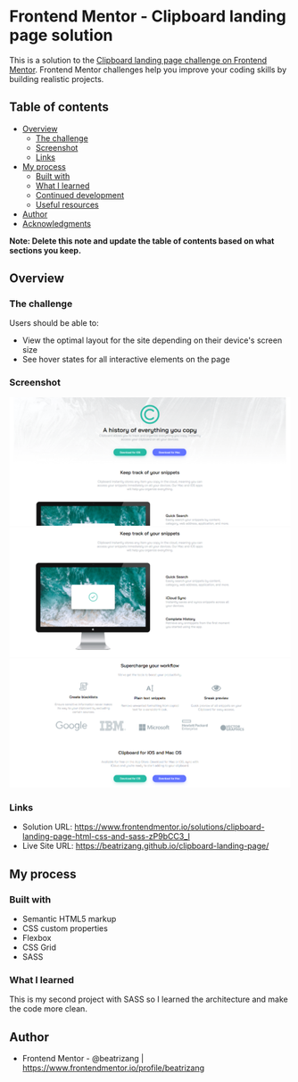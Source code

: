 # Frontend Mentor - Clipboard landing page solution

This is a solution to the [Clipboard landing page challenge on Frontend Mentor](https://www.frontendmentor.io/challenges/clipboard-landing-page-5cc9bccd6c4c91111378ecb9). Frontend Mentor challenges help you improve your coding skills by building realistic projects. 

## Table of contents

- [Overview](#overview)
  - [The challenge](#the-challenge)
  - [Screenshot](#screenshot)
  - [Links](#links)
- [My process](#my-process)
  - [Built with](#built-with)
  - [What I learned](#what-i-learned)
  - [Continued development](#continued-development)
  - [Useful resources](#useful-resources)
- [Author](#author)
- [Acknowledgments](#acknowledgments)

**Note: Delete this note and update the table of contents based on what sections you keep.**

## Overview

### The challenge

Users should be able to:

- View the optimal layout for the site depending on their device's screen size
- See hover states for all interactive elements on the page

### Screenshot

![](./images/screenshots/scr1.png)
![](./images/screenshots/scr2.png)
![](./images/screenshots/scr3.png)


### Links

- Solution URL: https://www.frontendmentor.io/solutions/clipboard-landing-page-html-css-and-sass-zP9bCC3_I
- Live Site URL: https://beatrizang.github.io/clipboard-landing-page/

## My process

### Built with

- Semantic HTML5 markup
- CSS custom properties
- Flexbox
- CSS Grid
- SASS

### What I learned

This is my second project with SASS so I learned the architecture and make the code more clean.



## Author

- Frontend Mentor - @beatrizang | https://www.frontendmentor.io/profile/beatrizang

